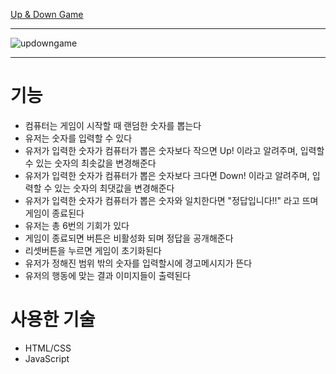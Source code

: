 [Up & Down Game](https://noonaupdowngame.netlify.app/)
<hr>

![updowngame](https://github.com/SpringDream0406/noonaUpDownGame/assets/150095756/274d273c-0d6c-45df-b0f3-dfe02659486b)
<hr>

# 기능
- 컴퓨터는 게임이 시작할 때 랜덤한 숫자를 뽑는다
- 유저는 숫자를 입력할 수 있다
- 유저가 입력한 숫자가 컴퓨터가 뽑은 숫자보다 작으면 Up! 이라고 알려주며, 입력할 수 있는 숫자의 최솟값을 변경해준다
- 유저가 입력한 숫자가 컴퓨터가 뽑은 숫자보다 크다면 Down! 이라고 알려주며, 입력할 수 있는 숫자의 최댓값을 변경해준다
- 유저가 입력한 숫자가 컴퓨터가 뽑은 숫자와 일치한다면 "정답입니다!!" 라고 뜨며 게임이 종료된다
- 유저는 총 6번의 기회가 있다
- 게임이 종료되면 버튼은 비활성화 되며 정답을 공개해준다
- 리셋버튼을 누르면 게임이 초기화된다
- 유저가 정해진 범위 밖의 숫자를 입력할시에 경고메시지가 뜬다
- 유저의 행동에 맞는 결과 이미지들이 출력된다

# 사용한 기술
- HTML/CSS
- JavaScript